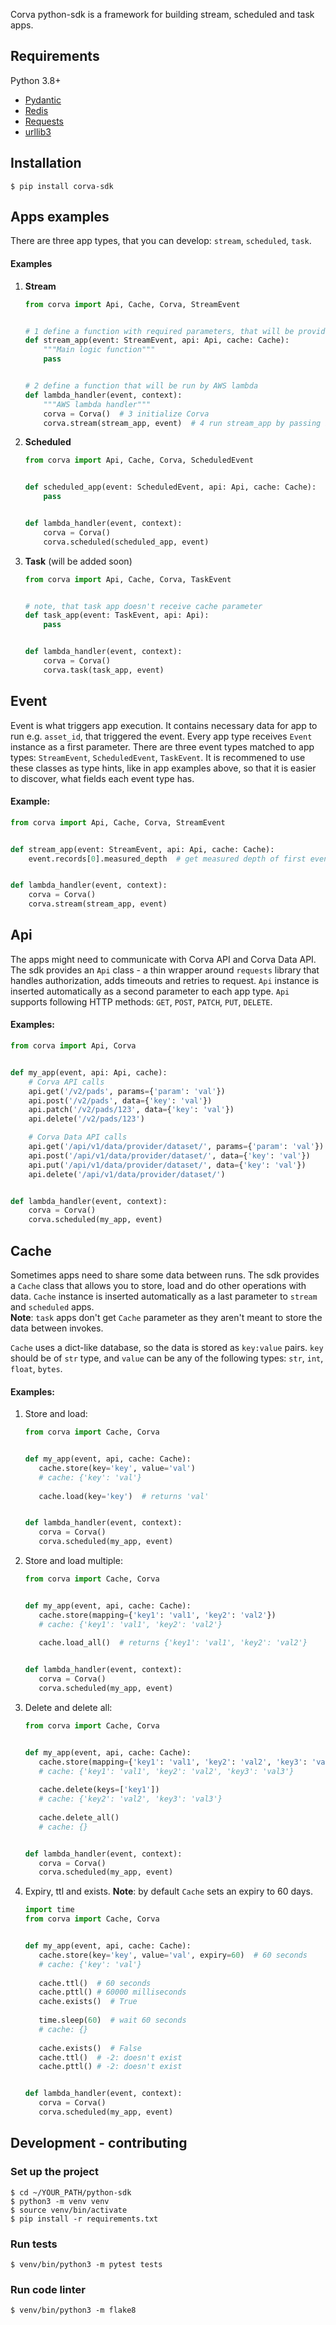 Corva python-sdk is a framework for building stream, scheduled and task apps.

## Requirements

Python 3.8+

* [Pydantic](https://github.com/samuelcolvin/pydantic)
* [Redis](https://pypi.org/project/redis/)
* [Requests](https://pypi.org/project/requests/)
* [urllib3](https://pypi.org/project/urllib3/)

## Installation

```console
$ pip install corva-sdk
```

## Apps examples
There are three app types, that you can develop: `stream`, `scheduled`, `task`.

#### Examples

1. **Stream**
   
   ```python
   from corva import Api, Cache, Corva, StreamEvent
   
   
   # 1 define a function with required parameters, that will be provided by sdk
   def stream_app(event: StreamEvent, api: Api, cache: Cache):
       """Main logic function"""
       pass
   
   
   # 2 define a function that will be run by AWS lambda
   def lambda_handler(event, context):
       """AWS lambda handler"""
       corva = Corva()  # 3 initialize Corva
       corva.stream(stream_app, event)  # 4 run stream_app by passing it and event to Corva.stream
   ```

2. **Scheduled**

   ```python
   from corva import Api, Cache, Corva, ScheduledEvent
   
   
   def scheduled_app(event: ScheduledEvent, api: Api, cache: Cache):
       pass
   
   
   def lambda_handler(event, context):
       corva = Corva()
       corva.scheduled(scheduled_app, event)
   ```

3. **Task** (will be added soon)

   ```python
   from corva import Api, Cache, Corva, TaskEvent
   
   
   # note, that task app doesn't receive cache parameter
   def task_app(event: TaskEvent, api: Api):
       pass
   
   
   def lambda_handler(event, context):
       corva = Corva()
       corva.task(task_app, event)
   ```

## Event

Event is what triggers app execution. It contains necessary data for app to run e.g. `asset_id`, that triggered the
event. Every app type receives `Event` instance as a first parameter. There are three event types matched to app
types: `StreamEvent`, `ScheduledEvent`, `TaskEvent`. It is recommened to use these classes as type hints, like in app
examples above, so that it is easier to discover, what fields each event type has.

#### Example:

```python
from corva import Api, Cache, Corva, StreamEvent


def stream_app(event: StreamEvent, api: Api, cache: Cache):
    event.records[0].measured_depth  # get measured depth of first event record


def lambda_handler(event, context):
    corva = Corva()
    corva.stream(stream_app, event)
```

## Api

The apps might need to communicate with Corva API and Corva Data API. The sdk provides an `Api` class - a thin wrapper
around `requests`
library that handles authorization, adds timeouts and retries to request.
`Api` instance is inserted automatically as a second parameter to each app type.
`Api` supports following HTTP methods: `GET`, `POST`, `PATCH`, `PUT`, `DELETE`.

#### Examples:

```python
from corva import Api, Corva


def my_app(event, api: Api, cache):
    # Corva API calls
    api.get('/v2/pads', params={'param': 'val'})
    api.post('/v2/pads', data={'key': 'val'})
    api.patch('/v2/pads/123', data={'key': 'val'})
    api.delete('/v2/pads/123')

    # Corva Data API calls
    api.get('/api/v1/data/provider/dataset/', params={'param': 'val'})
    api.post('/api/v1/data/provider/dataset/', data={'key': 'val'})
    api.put('/api/v1/data/provider/dataset/', data={'key': 'val'})
    api.delete('/api/v1/data/provider/dataset/')


def lambda_handler(event, context):
    corva = Corva()
    corva.scheduled(my_app, event)
 ```

## Cache

Sometimes apps need to share some data between runs. The sdk provides a `Cache` class that allows you to store, load and
do other operations with data.
`Cache` instance is inserted automatically as a last parameter to `stream` and `scheduled` apps. <br>
**Note**: `task` apps don't get `Cache` parameter as they aren't meant to store the data between invokes.

`Cache` uses a dict-like database, so the data is stored as `key:value` pairs.
`key` should be of `str` type, and `value` can be any of the following types: `str`, `int`, `float`, `bytes`.

#### Examples:

1. Store and load:
   ```python
   from corva import Cache, Corva
   
   
   def my_app(event, api, cache: Cache):
      cache.store(key='key', value='val')
      # cache: {'key': 'val'}
      
      cache.load(key='key')  # returns 'val'
   
   
   def lambda_handler(event, context):
      corva = Corva()
      corva.scheduled(my_app, event)
   ```

2. Store and load multiple:
   ```python
   from corva import Cache, Corva
   
   
   def my_app(event, api, cache: Cache):
      cache.store(mapping={'key1': 'val1', 'key2': 'val2'})
      # cache: {'key1': 'val1', 'key2': 'val2'}
      
      cache.load_all()  # returns {'key1': 'val1', 'key2': 'val2'}
   
   
   def lambda_handler(event, context):
      corva = Corva()
      corva.scheduled(my_app, event)
   ```

3. Delete and delete all:
   ```python
   from corva import Cache, Corva

   
   def my_app(event, api, cache: Cache):
      cache.store(mapping={'key1': 'val1', 'key2': 'val2', 'key3': 'val3'})
      # cache: {'key1': 'val1', 'key2': 'val2', 'key3': 'val3'}
      
      cache.delete(keys=['key1'])
      # cache: {'key2': 'val2', 'key3': 'val3'}
      
      cache.delete_all()
      # cache: {}
   
   
   def lambda_handler(event, context):
      corva = Corva()
      corva.scheduled(my_app, event)
   ```
4. Expiry, ttl and exists. **Note**: by default `Cache` sets an expiry to 60 days.
   ```python
   import time
   from corva import Cache, Corva
   
   
   def my_app(event, api, cache: Cache):
      cache.store(key='key', value='val', expiry=60)  # 60 seconds
      # cache: {'key': 'val'}
      
      cache.ttl()  # 60 seconds
      cache.pttl() # 60000 milliseconds
      cache.exists()  # True
      
      time.sleep(60)  # wait 60 seconds
      # cache: {}
      
      cache.exists()  # False
      cache.ttl()  # -2: doesn't exist
      cache.pttl() # -2: doesn't exist
   
   
   def lambda_handler(event, context):
      corva = Corva()
      corva.scheduled(my_app, event)
   ```

## Development - contributing

### Set up the project

```console
$ cd ~/YOUR_PATH/python-sdk
$ python3 -m venv venv
$ source venv/bin/activate
$ pip install -r requirements.txt
```

### Run tests

```console
$ venv/bin/python3 -m pytest tests
```

### Run code linter

```console
$ venv/bin/python3 -m flake8
```
